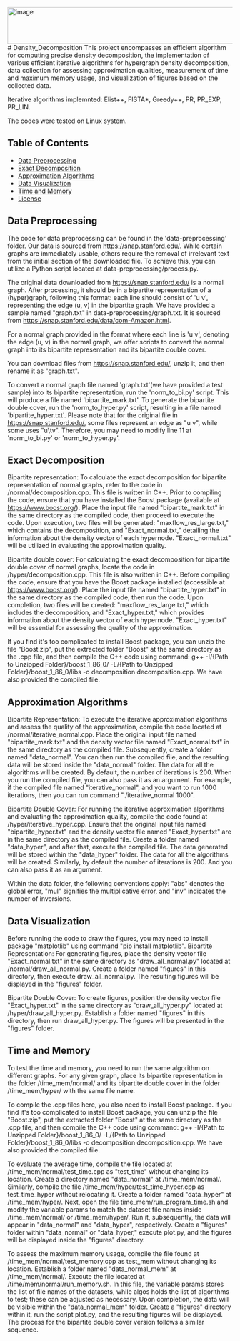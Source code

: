 <img width="909" height="82" alt="image" src="https://github.com/user-attachments/assets/35cd1e2b-e165-4f55-b901-a0cb6b9bf959" /># Density_Decomposition
This project encompasses an efficient algorithm for computing precise density decomposition, the implementation of various efficient iterative algorithms for hypergraph density decomposition, data collection for assessing approximation qualities, measurement of time and maximum memory usage, and visualization of figures based on the collected data. 

Iterative algorithms implemnted: Elist++, FISTA*, Greedy++, PR, PR_EXP, PR_LIN. 

The codes were tested on Linux system. 

## Table of Contents

- [Data Preprocessing](#Data-Preprocessing)
- [Exact Decomposition](#Exact-Decomposition)
- [Approximation Algorithms](#Approximation)
- [Data Visualization](#Visualization)
- [Time and Memory](#Time_Mem)
- [License](#license)

## Data Preprocessing
The code for data preprocessing can be found in the 'data-preprocessing' folder. Our data is sourced from https://snap.stanford.edu/. While certain graphs are immediately usable, others require the removal of irrelevant text from the initial section of the downloaded file. To achieve this, you can utilize a Python script located at data-preprocessing/process.py. 

The original data downloaded from https://snap.stanford.edu/ is a normal graph. After processing, it should be in a bipartite representation of a (hyper)graph, following this format: each line should consist of 'u v', representing the edge (u, v) in the bipartite graph. We have provided a sample named "graph.txt" in data-preprocessing/graph.txt. It is sourced from https://snap.stanford.edu/data/com-Amazon.html. 

For a normal graph provided in the format where each line is 'u v', denoting the edge (u, v) in the normal graph, we offer scripts to convert the normal graph into its bipartite representation and its bipartite double cover. 

You can download files from https://snap.stanford.edu/, unzip it, and then rename it as "graph.txt". 

To convert a normal graph file named 'graph.txt'(we have provided a test sample) into its bipartite representation, run the 'norm_to_bi.py' script. This will produce a file named 'bipartite_mark.txt'. To generate the bipartite double cover, run the 'norm_to_hyper.py' script, resulting in a file named 'bipartite_hyper.txt'. Please note that for the original file in https://snap.stanford.edu/, some files represent an edge as "u v", while some uses "u\tv". Therefore, you may need to modify line 11 at 'norm_to_bi.py' or 'norm_to_hyper.py'. 

## Exact Decomposition
Bipartite representation: To calculate the exact decomposition for bipartite representation of normal graphs, refer to the code in /normal/decomposition.cpp. This file is written in C++. Prior to compiling the code, ensure that you have installed the Boost package (available at https://www.boost.org/). Place the input file named "bipartite_mark.txt" in the same directory as the compiled code, then proceed to execute the code. Upon execution, two files will be generated: "maxflow_res_large.txt," which contains the decomposition, and "Exact_normal.txt," detailing the information about the density vector of each hypernode. "Exact_normal.txt" will be utilized in evaluating the approximation quality.

Bipartite double cover: For calculating the exact decomposition for bipartite double cover of normal graphs, locate the code in /hyper/decomposition.cpp. This file is also written in C++. Before compiling the code, ensure that you have the Boost package installed (accessible at https://www.boost.org/). Place the input file named "bipartite_hyper.txt" in the same directory as the compiled code, then run the code. Upon completion, two files will be created: "maxflow_res_large.txt," which includes the decomposition, and "Exact_hyper.txt," which provides information about the density vector of each hypernode. "Exact_hyper.txt" will be essential for assessing the quality of the approximation.

If you find it's too complicated to install Boost package, you can unzip the file "Boost.zip", put the extracted folder "Boost" at the same directory as the .cpp file, and then compile the C++ code using command: g++ -I/{Path to Unzipped Folder}/boost_1_86_0/ -L/{Path to Unzipped Folder}/boost_1_86_0/libs -o decomposition decomposition.cpp. We have also provided the compiled file. 


## Approximation Algorithms
Bipartite Representation:
To execute the iterative approximation algorithms and assess the quality of the approximation, compile the code located at /normal/iterative_normal.cpp. Place the original input file named "bipartite_mark.txt" and the density vector file named "Exact_normal.txt" in the same directory as the compiled file. Subsequently, create a folder named "data_normal". You can then run the compiled file, and the resulting data will be stored inside the "data_normal" folder. The data for all the algorithms will be created. By default, the number of iterations is 200. When you run the compiled file, you can also pass it as an argument. For example, if the compiled file named "iterative_normal", and you want to run 1000 iterations, then you can run command "./iterative_normal 1000". 

Bipartite Double Cover:
For running the iterative approximation algorithms and evaluating the approximation quality, compile the code found at /hyper/iterative_hyper.cpp. Ensure that the original input file named "bipartite_hyper.txt" and the density vector file named "Exact_hyper.txt" are in the same directory as the compiled file. Create a folder named "data_hyper", and after that, execute the compiled file. The data generated will be stored within the "data_hyper" folder. The data for all the algorithms will be created. Similarly, by default the number of iterations is 200. And you can also pass it as an argument. 

Within the data folder, the following conventions apply: "abs" denotes the global error, "mul" signifies the multiplicative error, and "inv" indicates the number of inversions.

## Data Visualization
Before running the code to draw the figures, you may need to install package "matplotlib" using command "pip install matplotlib". 
Bipartite Representation:
For generating figures, place the density vector file "Exact_normal.txt" in the same directory as "draw_all_normal.py" located at /normal/draw_all_normal.py. Create a folder named "figures" in this directory, then execute draw_all_normal.py. The resulting figures will be displayed in the "figures" folder.

Bipartite Double Cover:
To create figures, position the density vector file "Exact_hyper.txt" in the same directory as "draw_all_hyper.py" located at /hyper/draw_all_hyper.py. Establish a folder named "figures" in this directory, then run draw_all_hyper.py. The figures will be presented in the "figures" folder.

## Time and Memory
To test the time and memory, you need to run the same algorithm on different graphs. For any given graph, place its bipartite representation in the folder /time_mem/normal/ and its bipartite double cover in the folder /time_mem/hyper/ with the same file name.

To compile the .cpp files here, you also need to install Boost package. If you find it's too complicated to install Boost package, you can unzip the file "Boost.zip", put the extracted folder "Boost" at the same directory as the .cpp file, and then compile the C++ code using command: g++ -I/{Path to Unzipped Folder}/boost_1_86_0/ -L/{Path to Unzipped Folder}/boost_1_86_0/libs -o decomposition decomposition.cpp. We have also provided the compiled file. 

To evaluate the average time, compile the file located at /time_mem/normal/test_time.cpp as "test_time" without changing its location. Create a directory named "data_normal" at /time_mem/normal/. Similarly, compile the file /time_mem/hyper/test_time_hyper.cpp as test_time_hyper without relocating it. Create a folder named "data_hyper" at /time_mem/hyper/. Next, open the file time_mem/run_program_time.sh and modify the variable params to match the dataset file names inside /time_mem/normal/ or /time_mem/hyper/. Run it, subsequently, the data will appear in "data_normal" and "data_hyper", respectively. Create a "figures" folder within "data_normal" or "data_hyper," execute plot.py, and the figures will be displayed inside the "figures" directory.

To assess the maximum memory usage, compile the file found at /time_mem/normal/test_memory.cpp as test_mem without changing its location. Establish a folder named "data_normal_mem" at /time_mem/normal/. Execute the file located at /time/mem/normal/run_memory.sh. In this file, the variable params stores the list of file names of the datasets, while algos holds the list of algorithms to test; these can be adjusted as necessary. Upon completion, the data will be visible within the "data_normal_mem" folder. Create a "figures" directory within it, run the script plot.py, and the resulting figures will be displayed. The process for the bipartite double cover version follows a similar sequence.

